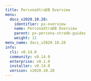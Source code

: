 ```yaml
---
title: PerconaXtraDB Overview
menu:
  docs_v2020.10.28:
    identifier: px-overview
    name: PerconaXtraDB Overview
    parent: px-percona-xtradb-guides
    weight: 11
menu_name: docs_v2020.10.28
info:
  cli: v0.14.0
  community: v0.14.0
  enterprise: v0.1.0
  installer: v0.14.0
  version: v2020.10.28
---
```


